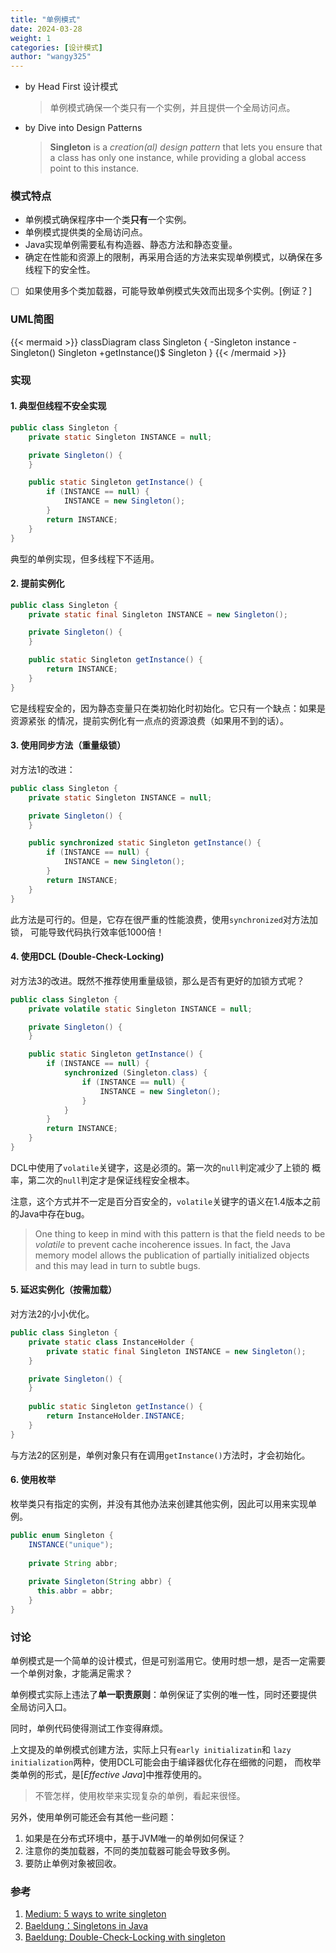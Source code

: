 ```yaml
---
title: "单例模式"
date: 2024-03-28
weight: 1
categories: [设计模式]
author: "wangy325"
---
```


- by Head First 设计模式
  > 单例模式确保一个类只有一个实例，并且提供一个全局访问点。

- by Dive into Design Patterns
  > **Singleton** is a *creation(al) design pattern* that lets you ensure
  > that a class has only one instance, while providing a global
  > access point to this instance.

<!--more-->

### 模式特点

- 单例模式确保程序中一个类**只有**一个实例。
- 单例模式提供类的全局访问点。
- Java实现单例需要私有构造器、静态方法和静态变量。
- 确定在性能和资源上的限制，再采用合适的方法来实现单例模式，以确保在多线程下的安全性。
- [ ] 如果使用多个类加载器，可能导致单例模式失效而出现多个实例。[例证？]

### UML简图

{{< mermaid >}}
classDiagram
class Singleton {
  -Singleton instance
  -Singleton() Singleton
  +getInstance()$ Singleton
}
{{< /mermaid >}}

### 实现

#### 1. 典型但线程不安全实现

```java
public class Singleton {
    private static Singleton INSTANCE = null;

    private Singleton() {
    }

    public static Singleton getInstance() {
        if (INSTANCE == null) {
            INSTANCE = new Singleton();
        }
        return INSTANCE;
    }
}
```

典型的单例实现，但多线程下不适用。

#### 2. 提前实例化

```java
public class Singleton {
    private static final Singleton INSTANCE = new Singleton();

    private Singleton() {
    }

    public static Singleton getInstance() {
        return INSTANCE;
    }
}
```

它是线程安全的，因为静态变量只在类初始化时初始化。它只有一个缺点：如果是资源紧张
的情况，提前实例化有一点点的资源浪费（如果用不到的话）。

#### 3. 使用同步方法（重量级锁）

对方法1的改进：

```java
public class Singleton {
    private static Singleton INSTANCE = null;

    private Singleton() {
    }

    public synchronized static Singleton getInstance() {
        if (INSTANCE == null) {
            INSTANCE = new Singleton();
        }
        return INSTANCE;
    }
}
```

此方法是可行的。但是，它存在很严重的性能浪费，使用`synchronized`对方法加锁，
可能导致代码执行效率低1000倍！

#### 4. 使用DCL (Double-Check-Locking)

对方法3的改进。既然不推荐使用重量级锁，那么是否有更好的加锁方式呢？

```java
public class Singleton {
    private volatile static Singleton INSTANCE = null;

    private Singleton() {
    }

    public static Singleton getInstance() {
        if (INSTANCE == null) {
            synchronized (Singleton.class) {
                if (INSTANCE == null) {
                    INSTANCE = new Singleton();
                }
            }
        }
        return INSTANCE;
    }
}
```

DCL中使用了`volatile`关键字，这是必须的。第一次的`null`判定减少了上锁的
概率，第二次的`null`判定才是保证线程安全根本。

注意，这个方式并不一定是百分百安全的，`volatile`关键字的语义在1.4版本之前
的Java中存在bug。

> One thing to keep in mind with this pattern is that the field
> needs to be *volatile* to prevent cache incoherence issues.
> In fact, the Java memory model allows the publication of
> partially initialized objects and this may lead in turn to
> subtle bugs.

#### 5. 延迟实例化（按需加载）

对方法2的小小优化。

```java
public class Singleton {
    private static class InstanceHolder {
        private static final Singleton INSTANCE = new Singleton();
    }

    private Singleton() {
    }
    
    public static Singleton getInstance() {
        return InstanceHolder.INSTANCE;
    }
}
```

与方法2的区别是，单例对象只有在调用`getInstance()`方法时，才会初始化。

#### 6. 使用枚举

枚举类只有指定的实例，并没有其他办法来创建其他实例，因此可以用来实现单例。

```java
public enum Singleton {
    INSTANCE("unique");
    
    private String abbr;
    
    private Singleton(String abbr) {
      this.abbr = abbr;
    }
}
```

### 讨论

单例模式是一个简单的设计模式，但是可别滥用它。使用时想一想，是否一定需要
一个单例对象，才能满足需求？

单例模式实际上违法了**单一职责原则**：单例保证了实例的唯一性，同时还要提供
全局访问入口。

同时，单例代码使得测试工作变得麻烦。

上文提及的单例模式创建方法，实际上只有`early initializatin`和
`lazy initialization`两种，使用DCL可能会由于编译器优化存在细微的问题，
而枚举类单例的形式，是[*Effective Java*]中推荐使用的。

> 不管怎样，使用枚举来实现复杂的单例，看起来很怪。

另外，使用单例可能还会有其他一些问题：

1. 如果是在分布式环境中，基于JVM唯一的单例如何保证？
2. 注意你的类加载器，不同的类加载器可能会导致多例。
3. 要防止单例对象被回收。

### 参考

1. [Medium: 5 ways to write singleton](https://sinethneranjana.medium.com/5-ways-to-write-a-singleton-and-why-you-shouldnt-1cf078562376)
2. [Baeldung：Singletons in Java](https://www.baeldung.com/java-singleton)
3. [Baeldung: Double-Check-Locking with singleton](https://www.baeldung.com/java-singleton-double-checked-locking)